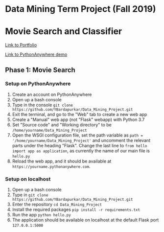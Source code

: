# Data Mining Term Project (Fall 2019)
# Movie Search and Classifier

[Link to Portfolio](https://yashbardapurkar.uta.cloud/portfolio/data-mining-project.html)

[Link to PythonAnywhere demo](https://ybardapurkar.pythonanywhere.com)

## Phase 1: Movie Search

### Setup on PythonAnywhere

1. Create an account on PythonAnywhere
2. Open up a bash console
3. Type in the console `git clone https://github.com/YBardapurkar/Data_Mining_Project.git`
4. Exit the terminal, and go to the "Web" tab to create a new web app
5. Create a "Manual" web app (not "Flask" webapp) with Python 3.7
6. Set "Source code" and "Working directory" to be `/home/yourname/Data_Mining_Project`
7. Open the WSGI configuration file, set the path variable as `path = '/home/yourname/Data_Mining_Project'` and uncomment the relevant parts under the heading "Flask". Change the last line to `from hello import app as application`, as currently the name of our main file is `hello.py`
8. Reload the web app, and it should be available at `https://yourname.pythonanywhere.com`.

### Setup on localhost

1. Open up a bash console
2. Type in `git clone https://github.com/YBardapurkar/Data_Mining_Project.git`
3. Enter the repository `cd Data_Mining_Project`
4. Install the required packages `pip install -r requirements.txt`
5. Run the app `python hello.py`
6. The application should be available on localhost at the default Flask port `127.0.0.1:5000`

